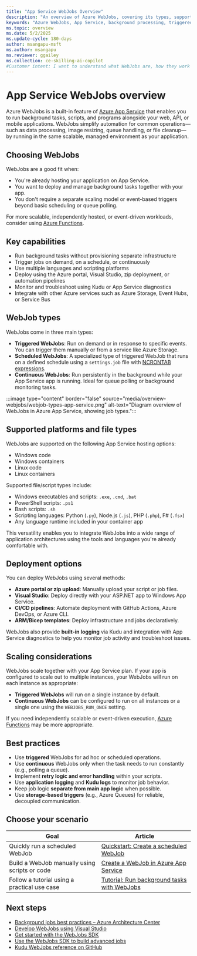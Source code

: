 ```yaml
---
title: "App Service WebJobs Overview"
description: "An overview of Azure WebJobs, covering its types, supported platforms, file types, scheduling with NCRONTAB expressions, deployment options, and benefits for background processing within Azure App Service."
keywords: "Azure WebJobs, App Service, background processing, triggered jobs, continuous jobs, NCRONTAB, deployment, Azure, technical overview"
ms.topic: overview
ms.date: 5/2/2025
ms.update-cycle: 180-days
author: msangapu-msft
ms.author: msangapu
ms.reviewer: ggailey
ms.collection: ce-skilling-ai-copilot
#Customer intent: I want to understand what WebJobs are, how they work with Azure App Service, and whether they’re the right solution for running background tasks in my app. I'm looking for guidance on supported platforms, types of jobs, deployment options, and how to get started or go deeper based on my use case.
---
```


# App Service WebJobs overview

Azure WebJobs is a built-in feature of [Azure App Service](overview.md) that enables you to run background tasks, scripts, and programs alongside your web, API, or mobile applications. WebJobs simplify automation for common operations—such as data processing, image resizing, queue handling, or file cleanup—by running in the same scalable, managed environment as your application.

## Choosing WebJobs

WebJobs are a good fit when:
- You're already hosting your application on App Service.
- You want to deploy and manage background tasks together with your app.
- You don't require a separate scaling model or event-based triggers beyond basic scheduling or queue polling.

For more scalable, independently hosted, or event-driven workloads, consider using [Azure Functions](../azure-functions/functions-overview.md).

## Key capabilities

- Run background tasks without provisioning separate infrastructure
- Trigger jobs on demand, on a schedule, or continuously
- Use multiple languages and scripting platforms
- Deploy using the Azure portal, Visual Studio, zip deployment, or automation pipelines
- Monitor and troubleshoot using Kudu or App Service diagnostics
- Integrate with other Azure services such as Azure Storage, Event Hubs, or Service Bus

## WebJob types

WebJobs come in three main types:

- **Triggered WebJobs**: Run on demand or in response to specific events. You can trigger them manually or from a service like Azure Storage.
- **Scheduled WebJobs**: A specialized type of triggered WebJob that runs on a defined schedule using a `settings.job` file with [NCRONTAB expressions](webjobs-create.md#ncrontab-expressions).
- **Continuous WebJobs**: Run persistently in the background while your App Service app is running. Ideal for queue polling or background monitoring tasks.


:::image type="content" border="false" source="media/overview-webjobs/webjob-types-app-service.png" alt-text="Diagram overview of WebJobs in Azure App Service, showing job types.":::

## Supported platforms and file types

WebJobs are supported on the following App Service hosting options:

- Windows code
- Windows containers
- Linux code
- Linux containers

Supported file/script types include:

- Windows executables and scripts: `.exe`, `.cmd`, `.bat`
- PowerShell scripts: `.ps1`
- Bash scripts: `.sh`
- Scripting languages: Python (`.py`), Node.js (`.js`), PHP (`.php`), F# (`.fsx`)
- Any language runtime included in your container app

This versatility enables you to integrate WebJobs into a wide range of application architectures using the tools and languages you're already comfortable with.

## Deployment options

You can deploy WebJobs using several methods:

- **Azure portal or zip upload**: Manually upload your script or job files.
- **Visual Studio**: Deploy directly with your ASP.NET app to Windows App Service.
- **CI/CD pipelines**: Automate deployment with GitHub Actions, Azure DevOps, or Azure CLI.
- **ARM/Bicep templates**: Deploy infrastructure and jobs declaratively.

WebJobs also provide **built-in logging** via Kudu and integration with App Service diagnostics to help you monitor job activity and troubleshoot issues.

## Scaling considerations

WebJobs scale together with your App Service plan. If your app is configured to scale out to multiple instances, your WebJobs will run on each instance as appropriate:
- **Triggered WebJobs** will run on a single instance by default.
- **Continuous WebJobs** can be configured to run on all instances or a single one using the `WEBJOBS_RUN_ONCE` setting.

If you need independently scalable or event-driven execution, [Azure Functions](../azure-functions/functions-overview.md) may be more appropriate.

## Best practices

- Use **triggered** WebJobs for ad hoc or scheduled operations.
- Use **continuous** WebJobs only when the task needs to run constantly (e.g., polling a queue).
- Implement **retry logic and error handling** within your scripts.
- Use **application logging** and **Kudu logs** to monitor job behavior.
- Keep job logic **separate from main app logic** when possible.
- Use **storage-based triggers** (e.g., Azure Queues) for reliable, decoupled communication.


## Choose your scenario

| Goal | Article |
|------|---------|
| Quickly run a scheduled WebJob | [Quickstart: Create a scheduled WebJob](quickstart-webjobs.md) |
| Build a WebJob manually using scripts or code | [Create a WebJob in Azure App Service](webjobs-create.md) |
| Follow a tutorial using a practical use case | [Tutorial: Run background tasks with WebJobs](tutorial-webjobs.md) |

## <a name="NextSteps"></a> Next steps

- [Background jobs best practices – Azure Architecture Center](/azure/architecture/best-practices/background-jobs)
- [Develop WebJobs using Visual Studio](webjobs-dotnet-deploy-vs.md)
- [Get started with the WebJobs SDK](webjobs-sdk-get-started.md)
- [Use the WebJobs SDK to build advanced jobs](webjobs-sdk-how-to.md)
- [Kudu WebJobs reference on GitHub](https://github.com/projectkudu/kudu/wiki/WebJobs)